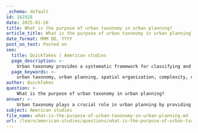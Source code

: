 ```yaml
---
_schema: default
id: 162928
date: 2025-01-26
title: What is the purpose of urban taxonomy in urban planning?
article_title: What is the purpose of urban taxonomy in urban planning?
date_format: MMM DD, YYYY
post_on_text: Posted on
seo:
  title: QuickTakes | American studies
  page_description: >-
    Urban taxonomy provides a systematic framework for classifying and organizing urban uses and forms, aiding in spatial organization, simplifying complexity, facilitating decision-making, and supporting sustainable urban development.
  page_keywords: >-
    urban taxonomy, urban planning, spatial organization, complexity, decision-making, participatory planning, sustainable development, land use, zoning, urban sustainability, community engagement, classification framework
author: QuickTakes
question: >-
    What is the purpose of urban taxonomy in urban planning?
answer: >-
    Urban taxonomy plays a crucial role in urban planning by providing a systematic framework for classifying and organizing various urban uses and forms. The purpose of urban taxonomy can be summarized as follows:\n\n1. **Simplification of Complexity**: Urban environments are inherently complex, with a multitude of uses, structures, and interactions. Taxonomy helps in filtering this complexity by categorizing urban uses into larger or smaller sets, making it easier for planners to analyze and understand the urban landscape.\n\n2. **Guiding Spatial Organization**: By classifying urban uses, urban taxonomy aids in the organization of spatial occupation. This includes stipulating guidelines for the distribution of different land uses (e.g., residential, commercial, industrial) and ensuring that these uses are compatible with one another, which is essential for effective zoning and land use planning.\n\n3. **Facilitating Decision-Making**: A well-defined taxonomy provides a common language and framework for urban planners, stakeholders, and the community. This fosters transparency in decision-making processes and allows for more informed discussions about urban development and policy.\n\n4. **Supporting Participatory Planning**: Urban taxonomy can enhance participatory urban planning practices by providing a structured approach to engage citizens in the classification and prioritization of urban uses. This empowers communities to have a say in how their urban environment is shaped.\n\n5. **Benchmarking and Adaptation**: While urban taxonomies can be general in nature, they can also be adapted to specific geo-climatic regions. This adaptability allows for the benchmarking of urban planning practices against local characteristics, ensuring that the taxonomy remains relevant and effective in diverse contexts.\n\n6. **Framework for Sustainable Development**: Taxonomies can also be used to assess and compare urban sustainability indicators, which is increasingly important in the context of smart city initiatives. By categorizing indicators based on their focus and application domains, planners can better evaluate the sustainability of urban development strategies.\n\nIn summary, urban taxonomy serves as a foundational tool in urban planning that aids in the classification, analysis, and management of urban spaces, ultimately contributing to more effective and sustainable urban development.
subject: American studies
file_name: what-is-the-purpose-of-urban-taxonomy-in-urban-planning.md
url: /learn/american-studies/questions/what-is-the-purpose-of-urban-taxonomy-in-urban-planning
---
```


&nbsp;